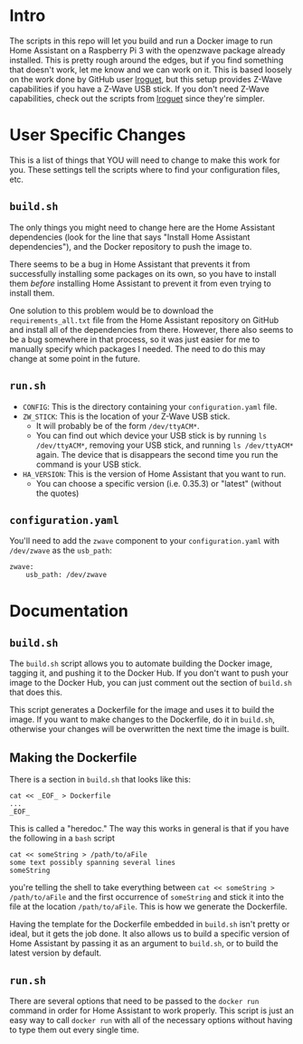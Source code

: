 # Intro
The scripts in this repo will let you build and run a Docker image to run Home Assistant on a Raspberry Pi 3 with the openzwave package already installed. This is pretty rough around the edges, but if you find something that doesn't work, let me know and we can work on it. This is based loosely on the work done by GitHub user [lroguet](https://github.com/lroguet/rpi-home-assistant), but this setup provides Z-Wave capabilities if you have a Z-Wave USB stick. If you don't need Z-Wave capabilities, check out the scripts from [lroguet](https://github.com/lroguet/rpi-home-assistant) since they're simpler.

# User Specific Changes
This is a list of things that YOU will need to change to make this work for you. These settings tell the scripts where to find your configuration files, etc.

## `build.sh`
The only things you might need to change here are the Home Assistant dependencies (look for the line that says "Install Home Assistant dependencies"), and the Docker repository to push the image to. 

There seems to be a bug in Home Assistant that prevents it from successfully installing some packages on its own, so you have to install them *before* installing Home Assistant to prevent it from even trying to install them.

One solution to this problem would be to download the `requirements_all.txt` file from the Home Assistant repository on GitHub and install all of the dependencies from there. However, there also seems to be a bug somewhere in that process, so it was just easier for me to manually specify which packages I needed. The need to do this may change at some point in the future.

## `run.sh`

- `CONFIG`: This is the directory containing your `configuration.yaml` file.
- `ZW_STICK`: This is the location of your Z-Wave USB stick. 
    - It will probably be of the form `/dev/ttyACM*`. 
    - You can find out which device your USB stick is by running `ls /dev/ttyACM*`, removing your USB stick, and running `ls /dev/ttyACM*` again. The device that is disappears the second time you run the command is your USB stick.
- `HA_VERSION`: This is the version of Home Assistant that you want to run.
    - You can choose a specific version (i.e. 0.35.3) or "latest" (without the quotes)

## `configuration.yaml`
You'll need to add the `zwave` component to your `configuration.yaml` with `/dev/zwave` as the `usb_path`:

    zwave:
        usb_path: /dev/zwave

# Documentation

## `build.sh`
The `build.sh` script allows you to automate building the Docker image, tagging it, and pushing it to the Docker Hub. If you don't want to push your image to the Docker Hub, you can just comment out the section of `build.sh` that does this. 

This script generates a Dockerfile for the image and uses it to build the image. If you want to make changes to the Dockerfile, do it in `build.sh`, otherwise your changes will be overwritten the next time the image is built.

## Making the Dockerfile
There is a section in `build.sh` that looks like this:

    cat << _EOF_ > Dockerfile
    ...
    _EOF_

This is called a "heredoc." The way this works in general is that if you have the following in a `bash` script

    cat << someString > /path/to/aFile
    some text possibly spanning several lines
    someString

you're telling the shell to take everything between `cat << someString > /path/to/aFile` and the first occurrence of `someString` and stick it into the file at the location `/path/to/aFile`. This is how we generate the Dockerfile. 

Having the template for the Dockerfile embedded in `build.sh` isn't pretty or ideal, but it gets the job done. It also allows us to build a specific version of Home Assistant by passing it as an argument to `build.sh`, or to build the latest version by default.

## `run.sh`
There are several options that need to be passed to the `docker run` command in order for Home Assistant to work properly. This script is just an easy way to call `docker run` with all of the necessary options without having to type them out every single time.
